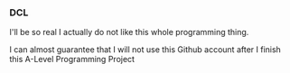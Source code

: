 ### DCL


I'll be so real I actually do not like this whole programming thing. 

I can almost guarantee that I will not use this Github account after I finish this A-Level Programming Project
